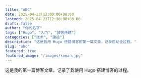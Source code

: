 ```yaml
---
title: "ABC"
date: 2025-04-23T12:00:00+08:00
lastmod: 2025-04-23T12:30:00+08:00
draft: false
author: "你的名字"
tags: ["Hugo", "入门", "博客搭建"]
categories: ["技术", "建站"]
description: "这是我用 Hugo 搭建博客的第一篇文章，记录启动全过程。"
slug: "abc"
featured: true
featured_image: "/images/kenan.jpg"
---
```


这是我的第一篇博客文章，记录了我使用 Hugo 搭建博客的过程。
